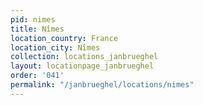 ```yaml
---
pid: nimes
title: Nîmes
location_country: France
location_city: Nîmes
collection: locations_janbrueghel
layout: locationpage_janbrueghel
order: '041'
permalink: "/janbrueghel/locations/nimes"
---
```

